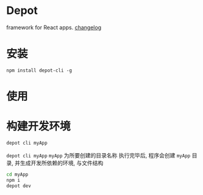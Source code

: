 # Depot

framework for React apps. [changelog](https://github.com/pengfeiWang/depot-cli/blob/master/changelog.md)

# 安装

```
npm install depot-cli -g
```

# 使用


# 构建开发环境

```sh
depot cli myApp
```

`depot cli myApp`
`myApp` 为所要创建的目录名称
执行完毕后, 程序会创建  `myApp` 目录, 并生成开发所依赖的环境, 与文件结构

```sh
cd myApp
npm i
depot dev
```


